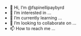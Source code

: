- 👋 Hi, I’m @fspinellipaybyrd
- 👀 I’m interested in ...
- 🌱 I’m currently learning ...
- 💞️ I’m looking to collaborate on ...
- 📫 How to reach me ...

<!---
fspinellipaybyrd/fspinellipaybyrd is a ✨ special ✨ repository because its `README.md` (this file) appears on your GitHub profile.
You can click the Preview link to take a look at your changes.
--->

